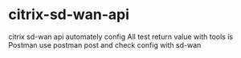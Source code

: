 # citrix-sd-wan-api
citrix sd-wan api automately config
All test return value with tools is Postman
use postman post and check config with sd-wan

